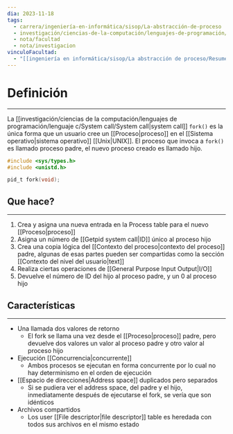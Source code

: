 ```yaml
---
dia: 2023-11-18
tags:
  - carrera/ingeniería-en-informática/sisop/La-abstracción-de-proceso
  - investigación/ciencias-de-la-computación/lenguajes-de-programación/lenguaje-c/System-call/Procesos-system-calls
  - nota/facultad
  - nota/investigacion
vinculoFacultad:
  - "[[ingeniería en informática/sisop/La abstracción de proceso/Resumen.md]]"
---
```

# Definición
---
La [[investigación/ciencias de la computación/lenguajes de programación/lenguaje c/System call/System call|system call]] `fork()` es la única forma que un usuario cree un [[Proceso|proceso]] en el [[Sistema operativo|sistema operativo]] [[Unix|UNIX]]. El proceso que invoca a `fork()` es llamado proceso padre, el nuevo proceso creado es llamado hijo.

```c
#include <sys/types.h>
#include <unistd.h>

pid_t fork(void);
```

## Que hace?
---
1. Crea y asigna una nueva entrada en la Process table para el nuevo [[Proceso|proceso]]
2. Asigna un número de [[Getpid system call|ID]] único al proceso hijo
3. Crea una copia lógica del [[Contexto del proceso|contexto del proceso]] padre, algunas de esas partes pueden ser compartidas como la sección [[Contexto del nivel del usuario|text]]
4. Realiza ciertas operaciones de [[General Purpose Input Output|I/O]] 
5. Devuelve el número de ID del hijo al  proceso padre, y un $0$ al proceso hijo

## Características
---
* Una llamada dos valores de retorno
	* El fork se llama una vez desde el [[Proceso|proceso]] padre, pero devuelve dos valores un valor al proceso padre y otro valor al proceso hijo
* Ejecución [[Concurrencia|concurrente]]
	* Ambos procesos se ejecutan en forma concurrente por lo cual no hay determinismo en el orden de ejecución
* [[Espacio de direcciones|Address space]] duplicados pero separados
	* Si se pudiera ver el address space, del padre y el hijo, inmediatamente después de ejecutarse el fork, se vería que son idénticos
* Archivos compartidos
	* Los user [[File descriptor|file descriptor]] table es heredada con todos sus archivos en el mismo estado